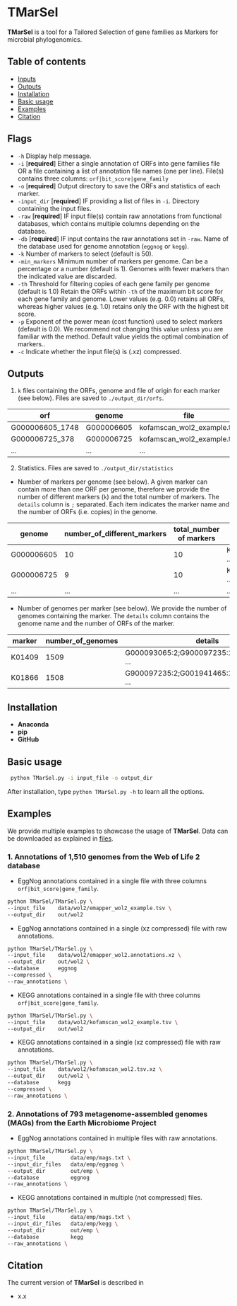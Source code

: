 # TMarSel

**TMarSel** is a tool for a Tailored Selection of gene families as Markers for microbial phylogenomics.

## Table of contents

- [Inputs](#inputs)
- [Outputs](#outputs)
- [Installation](#installation)
- [Basic usage](#basic-usage)
- [Examples](#examples)
- [Citation](#citation)

## Flags

* `-h` Display help message.
* `-i` [**required**] Either a single annotation of ORFs into gene families file OR a file containing a list of annotation file names (one per line). File(s) contains three columns: `orf|bit_score|gene_family`
* `-o` [**required**] Output directory to save the ORFs and statistics of each marker.
* `-input_dir` [**required**] IF providing a list of files in `-i`. Directory containing the input files.
* `-raw` [**required**] IF input file(s) contain raw annotations from functional databases, which contains multiple columns depending on the database.
* `-db` [**required**] IF input contains the raw annotations set in `-raw`. Name of the database used for genome annotation (`eggnog` or `kegg`).
* `-k` Number of markers to select (default is 50).
* `-min_markers` Minimum number of markers per genome. Can be a percentage or a number (default is 1). Genomes with fewer markers than the indicated value are discarded.
* `-th` Threshold for filtering copies of each gene family per genome (default is 1.0) Retain the ORFs within `-th` of the maximum bit score for each gene family and genome. Lower values (e.g. 0.0) retains all ORFs, whereas higher values (e.g. 1.0) retains only the ORF with the highest bit score.
* `-p` Exponent of the power mean (cost function) used to select markers (default is 0.0). We recommend not changing this value unless you are familiar with the method. Default value yields the optimal combination of markers..
* `-c` Indicate whether the input file(s) is (.xz) compressed.

## Outputs

1. `k` files containing the ORFs, genome and file of origin for each marker (see below). Files are saved to `./output_dir/orfs`. 

| orf | genome | file |
| --- | --- | --- |
| G000006605_1748 | G000006605 | kofamscan_wol2_example.tsv |
| G000006725_378 | G000006725 | kofamscan_wol2_example.tsv |
| ... | ... | ... |

2. Statistics. Files are saved to `./output_dir/statistics`

* Number of markers per genome (see below). A given marker can contain more than one ORF per genome, therefore we provide the number of different markers (`k`) and the total number of markers. The `details` column is `;` separated. Each item indicates the marker name and the number of ORFs (i.e. copies) in the genome.

| genome | number_of_different_markers | total_number of markers | details |
| --- | --- | --- | --- |
| G000006605 | 10 | 10 | K01889:1;K01866:1;K01872:1; ... |
| G000006725 | 9 | 10 | K02358:2;K01872:1;K01866:1; ... |
| ... | ... | ... | ... |

* Number of genomes per marker (see below). We provide the number of genomes containing the marker. The `details` column contains the genome name and the number of ORFs of the marker.

| marker | number_of_genomes | details |
| --- | --- | --- |
| K01409 | 1509 | G000093065:2;G900097235:2;G002074035:2; ... |
| K01866 | 1508 | G900097235:2;G001941465:2;G000006605:1; ... |

## Installation

* **Anaconda**
* **pip**
* **GitHub**

## Basic usage

```bash
 python TMarSel.py -i input_file -o output_dir
```

After installation, type `python TMarSel.py -h` to learn all the options.

## Examples

We provide multiple examples to showcase the usage of **TMarSel**. Data can be downloaded as explained in [files](data/files.md).

### 1\. Annotations of 1,510 genomes from the Web of Life 2 database

* EggNog annotations contained in a single file with three columns `orf|bit_score|gene_family`.

```bash
python TMarSel/TMarSel.py \
--input_file    data/wol2/emapper_wol2_example.tsv \
--output_dir    out/wol2 
```

* EggNog annotations contained in a single (xz compressed) file with raw annotations.

```bash
python TMarSel/TMarSel.py \
--input_file    data/wol2/emapper_wol2.annotations.xz \
--output_dir    out/wol2 \
--database      eggnog
--compressed \
--raw_annotations \
```
* KEGG annotations contained in a single file with three columns `orf|bit_score|gene_family`.

```bash
python TMarSel/TMarSel.py \
--input_file    data/wol2/kofamscan_wol2_example.tsv \
--output_dir    out/wol2 
```
* KEGG annotations contained in a single (xz compressed) file with raw annotations.

```bash
python TMarSel/TMarSel.py \
--input_file    data/wol2/kofamscan_wol2.tsv.xz \
--output_dir    out/wol2 \
--database      kegg
--compressed \
--raw_annotations \
```

### 2\. Annotations of 793 metagenome-assembled genomes (MAGs) from the Earth Microbiome Project

* EggNog annotations contained in multiple files with raw annotations.

```bash
python TMarSel/TMarSel.py \
--input_file        data/emp/mags.txt \
--input_dir_files   data/emp/eggnog \
--output_dir        out/emp \
--database          eggnog
--raw_annotations \
```

* KEGG annotations contained in multiple (not compressed) files.

```bash
python TMarSel/TMarSel.py \
--input_file        data/emp/mags.txt \
--input_dir_files   data/emp/kegg \
--output_dir        out/emp \
--database          kegg
--raw_annotations \
```

## Citation

The current version of **TMarSel** is described in 

* x.x
